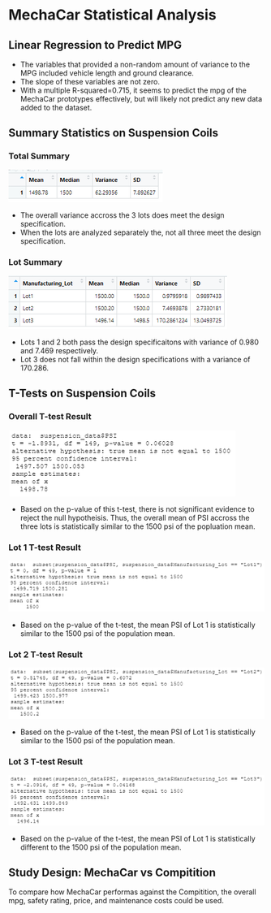 # MechaCar Statistical Analysis

## Linear Regression to Predict MPG
* The variables that provided a non-random amount of variance to the MPG included vehicle length and ground clearance.
* The slope of these variables are not zero.
* With a multiple R-squared=0.715, it seems to predict the mpg of the MechaCar prototypes effectively, but will likely not predict any new data added to the dataset.

## Summary Statistics on Suspension Coils
### Total Summary
![total_summary](./Resources/total_summary.PNG)
* The overall variance accross the 3 lots does meet the design specification.
* When the lots are analyzed separately the, not all three meet the design specification.

### Lot Summary
![lot_summary](./Resources/lot_summary.PNG)
* Lots 1 and 2 both pass the design specificaitons with variance  of 0.980 and 7.469 respectively.
* Lot 3 does not fall within the design specifications with a variance of 170.286.

## T-Tests on Suspension Coils
### Overall T-test Result
![t-test_overall](./Resources/t-test_overall.PNG)
* Based on the p-value of this t-test, there is not significant evidence to reject the null hypotheisis. Thus, the overall mean of PSI accross the three lots is statistically similar to the 1500 psi of the popluation mean.

### Lot 1 T-test Result
![t-test_lot1](./Resources/t-test_lot1.PNG)
* Based on the p-value of the t-test, the mean PSI of Lot 1 is statistically similar to the 1500 psi of the population mean.

### Lot 2 T-test Result
![t-test_lot2](./Resources/t-test_lot2.PNG)
* Based on the p-value of the t-test, the mean PSI of Lot 1 is statistically similar to the 1500 psi of the population mean.

### Lot 3 T-test Result
![t-test_lot3](./Resources/t-test_lot3.PNG)
* Based on the p-value of the t-test, the mean PSI of Lot 1 is statistically different to the 1500 psi of the population mean.

## Study Design: MechaCar vs Compitition
To compare how MechaCar performas against the Compitition, the overall mpg, safety rating, price, and maintenance costs could be used.